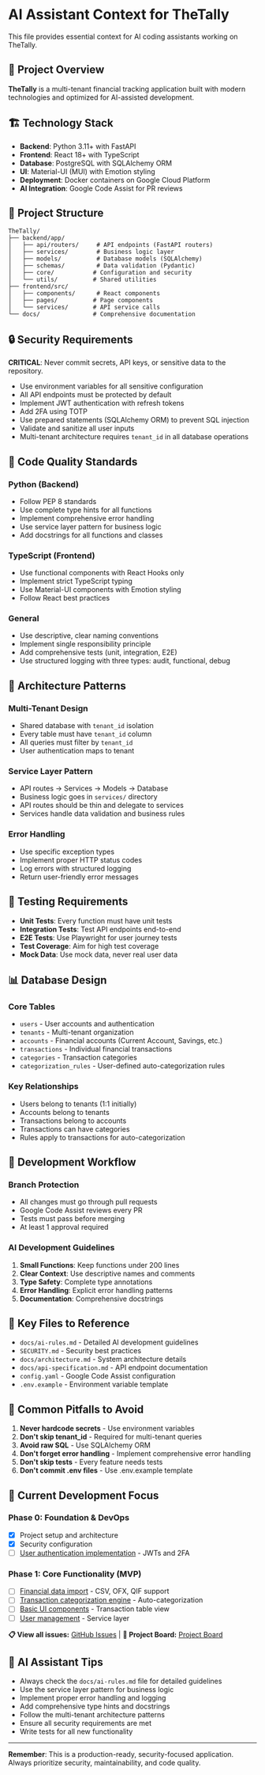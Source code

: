 # AI Assistant Context for TheTally

This file provides essential context for AI coding assistants working on TheTally.

## 🎯 Project Overview

**TheTally** is a multi-tenant financial tracking application built with modern technologies and optimized for AI-assisted development.

## 🏗️ Technology Stack

- **Backend**: Python 3.11+ with FastAPI
- **Frontend**: React 18+ with TypeScript
- **Database**: PostgreSQL with SQLAlchemy ORM
- **UI**: Material-UI (MUI) with Emotion styling
- **Deployment**: Docker containers on Google Cloud Platform
- **AI Integration**: Google Code Assist for PR reviews

## 📁 Project Structure

```
TheTally/
├── backend/app/
│   ├── api/routers/     # API endpoints (FastAPI routers)
│   ├── services/        # Business logic layer
│   ├── models/          # Database models (SQLAlchemy)
│   ├── schemas/         # Data validation (Pydantic)
│   ├── core/           # Configuration and security
│   └── utils/          # Shared utilities
├── frontend/src/
│   ├── components/      # React components
│   ├── pages/          # Page components
│   └── services/       # API service calls
└── docs/               # Comprehensive documentation
```

## 🔒 Security Requirements

**CRITICAL**: Never commit secrets, API keys, or sensitive data to the repository.

- Use environment variables for all sensitive configuration
- All API endpoints must be protected by default
- Implement JWT authentication with refresh tokens
- Add 2FA using TOTP
- Use prepared statements (SQLAlchemy ORM) to prevent SQL injection
- Validate and sanitize all user inputs
- Multi-tenant architecture requires `tenant_id` in all database operations

## 🎨 Code Quality Standards

### Python (Backend)
- Follow PEP 8 standards
- Use complete type hints for all functions
- Implement comprehensive error handling
- Use service layer pattern for business logic
- Add docstrings for all functions and classes

### TypeScript (Frontend)
- Use functional components with React Hooks only
- Implement strict TypeScript typing
- Use Material-UI components with Emotion styling
- Follow React best practices

### General
- Use descriptive, clear naming conventions
- Implement single responsibility principle
- Add comprehensive tests (unit, integration, E2E)
- Use structured logging with three types: audit, functional, debug

## 🏢 Architecture Patterns

### Multi-Tenant Design
- Shared database with `tenant_id` isolation
- Every table must have `tenant_id` column
- All queries must filter by `tenant_id`
- User authentication maps to tenant

### Service Layer Pattern
- API routes → Services → Models → Database
- Business logic goes in `services/` directory
- API routes should be thin and delegate to services
- Services handle data validation and business rules

### Error Handling
- Use specific exception types
- Implement proper HTTP status codes
- Log errors with structured logging
- Return user-friendly error messages

## 🧪 Testing Requirements

- **Unit Tests**: Every function must have unit tests
- **Integration Tests**: Test API endpoints end-to-end
- **E2E Tests**: Use Playwright for user journey tests
- **Test Coverage**: Aim for high test coverage
- **Mock Data**: Use mock data, never real user data

## 📊 Database Design

### Core Tables
- `users` - User accounts and authentication
- `tenants` - Multi-tenant organization
- `accounts` - Financial accounts (Current Account, Savings, etc.)
- `transactions` - Individual financial transactions
- `categories` - Transaction categories
- `categorization_rules` - User-defined auto-categorization rules

### Key Relationships
- Users belong to tenants (1:1 initially)
- Accounts belong to tenants
- Transactions belong to accounts
- Transactions can have categories
- Rules apply to transactions for auto-categorization

## 🔧 Development Workflow

### Branch Protection
- All changes must go through pull requests
- Google Code Assist reviews every PR
- Tests must pass before merging
- At least 1 approval required

### AI Development Guidelines
1. **Small Functions**: Keep functions under 200 lines
2. **Clear Context**: Use descriptive names and comments
3. **Type Safety**: Complete type annotations
4. **Error Handling**: Explicit error handling patterns
5. **Documentation**: Comprehensive docstrings

## 📝 Key Files to Reference

- `docs/ai-rules.md` - Detailed AI development guidelines
- `SECURITY.md` - Security best practices
- `docs/architecture.md` - System architecture details
- `docs/api-specification.md` - API endpoint documentation
- `config.yaml` - Google Code Assist configuration
- `.env.example` - Environment variable template

## 🚨 Common Pitfalls to Avoid

1. **Never hardcode secrets** - Use environment variables
2. **Don't skip tenant_id** - Required for multi-tenant queries
3. **Avoid raw SQL** - Use SQLAlchemy ORM
4. **Don't forget error handling** - Implement comprehensive error handling
5. **Don't skip tests** - Every feature needs tests
6. **Don't commit .env files** - Use .env.example template

## 🎯 Current Development Focus

### Phase 0: Foundation & DevOps
- [x] Project setup and architecture
- [x] Security configuration
- [ ] [User authentication implementation](https://github.com/otherjamesbrown/TheTally/issues/2) - JWTs and 2FA

### Phase 1: Core Functionality (MVP)
- [ ] [Financial data import](https://github.com/otherjamesbrown/TheTally/issues/9) - CSV, OFX, QIF support
- [ ] [Transaction categorization engine](https://github.com/otherjamesbrown/TheTally/issues/11) - Auto-categorization
- [ ] [Basic UI components](https://github.com/otherjamesbrown/TheTally/issues/13) - Transaction table view
- [ ] [User management](https://github.com/otherjamesbrown/TheTally/issues/8) - Service layer

**📋 View all issues:** [GitHub Issues](https://github.com/otherjamesbrown/TheTally/issues) | **🎯 Project Board:** [Project Board](https://github.com/otherjamesbrown/TheTally/projects)

## 🤖 AI Assistant Tips

- Always check the `docs/ai-rules.md` file for detailed guidelines
- Use the service layer pattern for business logic
- Implement proper error handling and logging
- Add comprehensive type hints and docstrings
- Follow the multi-tenant architecture patterns
- Ensure all security requirements are met
- Write tests for all new functionality

---

**Remember**: This is a production-ready, security-focused application. Always prioritize security, maintainability, and code quality.
